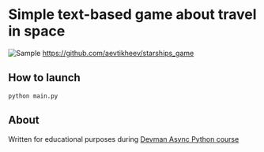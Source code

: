 # Simple text-based game about travel in space
![Sample](https://github.com/aevtikheev/starships_game/docs/images/demo.gif)
https://github.com/aevtikheev/starships_game
## How to launch

`python main.py`

## About
Written for educational purposes during [Devman Async Python course](https://dvmn.org/modules/async-python)